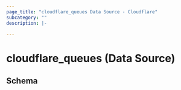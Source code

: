 ```yaml
---
page_title: "cloudflare_queues Data Source - Cloudflare"
subcategory: ""
description: |-
  
---
```


# cloudflare_queues (Data Source)




<!-- schema generated by tfplugindocs -->
## Schema


